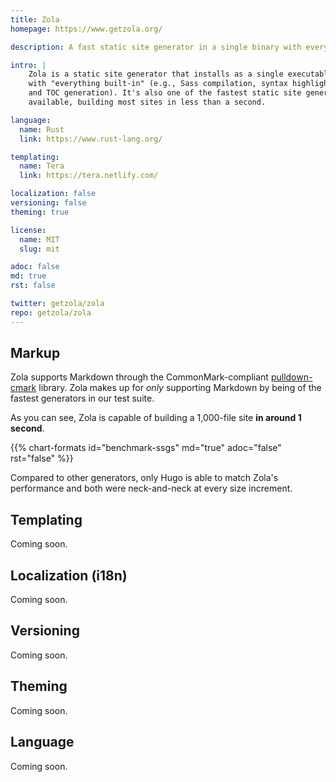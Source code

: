 ```yaml
---
title: Zola
homepage: https://www.getzola.org/

description: A fast static site generator in a single binary with everything built-in.

intro: |
    Zola is a static site generator that installs as a single executable with
    with "everything built-in" (e.g., Sass compilation, syntax highlighting,
    and TOC generation). It's also one of the fastest static site generators
    available, building most sites in less than a second.

language:
  name: Rust
  link: https://www.rust-lang.org/

templating:
  name: Tera
  link: https://tera.netlify.com/

localization: false
versioning: false
theming: true

license:
  name: MIT
  slug: mit

adoc: false
md: true
rst: false

twitter: getzola/zola
repo: getzola/zola
---
```


## Markup

Zola supports Markdown through the CommonMark-compliant [pulldown-cmark][1] library. Zola makes up for *only* supporting Markdown by being of the fastest generators in our test suite.

As you can see, Zola is capable of building a 1,000-file site **in around 1 second**.

{{% chart-formats id="benchmark-ssgs" md="true" adoc="false" rst="false" %}}

Compared to other generators, only Hugo is able to match Zola's performance and both were neck-and-neck at every size increment.

## Templating

Coming soon.

## Localization (i18n)

Coming soon.

## Versioning

Coming soon.

## Theming

Coming soon.

## Language

Coming soon.

[1]: https://github.com/raphlinus/pulldown-cmark
